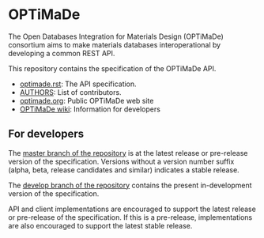 # OPTiMaDe

The Open Databases Integration for Materials Design (OPTiMaDe) consortium aims to make materials databases interoperational by developing a common REST API.

This repository contains the specification of the OPTiMaDe API.

* [optimade.rst](optimade.rst): The API specification.
* [AUTHORS](AUTHORS): List of contributors.
* [optimade.org](https://www.optimade.org): Public OPTiMaDe web site
* [OPTiMaDe wiki](https://github.com/Materials-Consortia/OPTiMaDe/wiki): Information for developers

## For developers

The [master branch of the repository](https://github.com/Materials-Consortia/OPTiMaDe/tree/master) is at the latest release or pre-release version of the specification.
Versions without a version number suffix (alpha, beta, release candidates and similar) indicates a stable release.

The [develop branch of the repository](https://github.com/Materials-Consortia/OPTiMaDe/tree/develop) contains the present in-development version of the specification.

API and client implementations are encouraged to support the latest release or pre-release of the specification.
If this is a pre-release, implementations are also encouraged to support the latest stable release.
